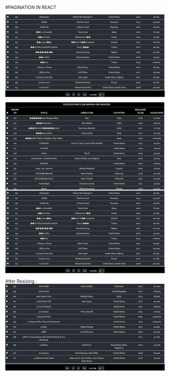 #PAGINATION IN REACT 

[![](https://github.com/disha2sinha/NetajiSubhashEngineeringCollege-DesignLab2021-PracticalAssignment/blob/main/snapshots/Output2.png)](https://user-images.githubusercontent.com/42354197/124426026-0cccbd80-dd87-11eb-8f20-ee17b41e6aa8.mp4)

![](https://github.com/disha2sinha/NetajiSubhashEngineeringCollege-DesignLab2021-PracticalAssignment/blob/main/snapshots/Output1.png)
![](https://github.com/disha2sinha/NetajiSubhashEngineeringCollege-DesignLab2021-PracticalAssignment/blob/main/snapshots/Output2.png)

After Resizing :
![](https://github.com/disha2sinha/NetajiSubhashEngineeringCollege-DesignLab2021-PracticalAssignment/blob/main/snapshots/Output3.png)






